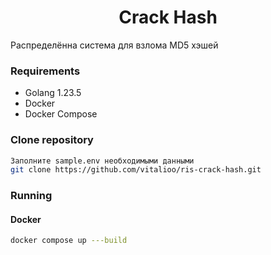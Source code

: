 <h1 align="center">Crack Hash</h1>

Распределённа система для взлома MD5 хэшей

### Requirements

- Golang 1.23.5
- Docker
- Docker Compose

### Clone repository

```bash
Заполните sample.env необходимыми данными
git clone https://github.com/vitalioo/ris-crack-hash.git
```

### Running

#### Docker

```bash
docker compose up ---build
```

